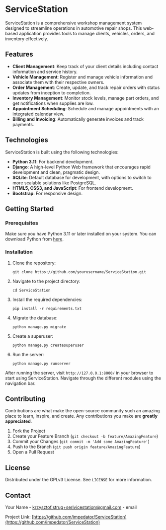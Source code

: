 # ServiceStation

ServiceStation is a comprehensive workshop management system designed to streamline operations in automotive repair shops. This web-based application provides tools to manage clients, vehicles, orders, and inventory effectively.

## Features

- **Client Management**: Keep track of your client details including contact information and service history.
- **Vehicle Management**: Register and manage vehicle information and associate them with their respective owners.
- **Order Management**: Create, update, and track repair orders with status updates from inception to completion.
- **Inventory Management**: Monitor stock levels, manage part orders, and get notifications when supplies are low.
- **Appointment Scheduling**: Schedule and manage appointments with an integrated calendar view.
- **Billing and Invoicing**: Automatically generate invoices and track payments.

## Technologies

ServiceStation is built using the following technologies:
- **Python 3.11**: For backend development.
- **Django**: A high-level Python Web framework that encourages rapid development and clean, pragmatic design.
- **SQLite**: Default database for development, with options to switch to more scalable solutions like PostgreSQL.
- **HTML5, CSS3, and JavaScript**: For frontend development.
- **Bootstrap**: For responsive design.

## Getting Started

### Prerequisites

Make sure you have Python 3.11 or later installed on your system. You can download Python from [here](https://www.python.org/downloads/).

### Installation

1. Clone the repository:
   ```
   git clone https://github.com/yourusername/ServiceStation.git
   ```

2. Navigate to the project directory:
   ```
   cd ServiceStation
   ```

3. Install the required dependencies:
   ```
   pip install -r requirements.txt
   ```

4. Migrate the database:
   ```
   python manage.py migrate
   ```

5. Create a superuser:
   ```
   python manage.py createsuperuser
   ```

6. Run the server:
   ```
   python manage.py runserver
   ```

After running the server, visit `http://127.0.0.1:8000/` in your browser to start using ServiceStation. Navigate through the different modules using the navigation bar.

## Contributing

Contributions are what make the open-source community such an amazing place to learn, inspire, and create. Any contributions you make are **greatly appreciated**.

1. Fork the Project
2. Create your Feature Branch (`git checkout -b feature/AmazingFeature`)
3. Commit your Changes (`git commit -m 'Add some AmazingFeature'`)
4. Push to the Branch (`git push origin feature/AmazingFeature`)
5. Open a Pull Request

## License

Distributed under the GPLv3 License. See `LICENSE` for more information.

## Contact

Your Name - krzysztof.strug+serivicestation@gmail.com - email

Project Link: [https://github.com/impedator/ServiceStation](https://github.com/impedator/ServiceStation)
